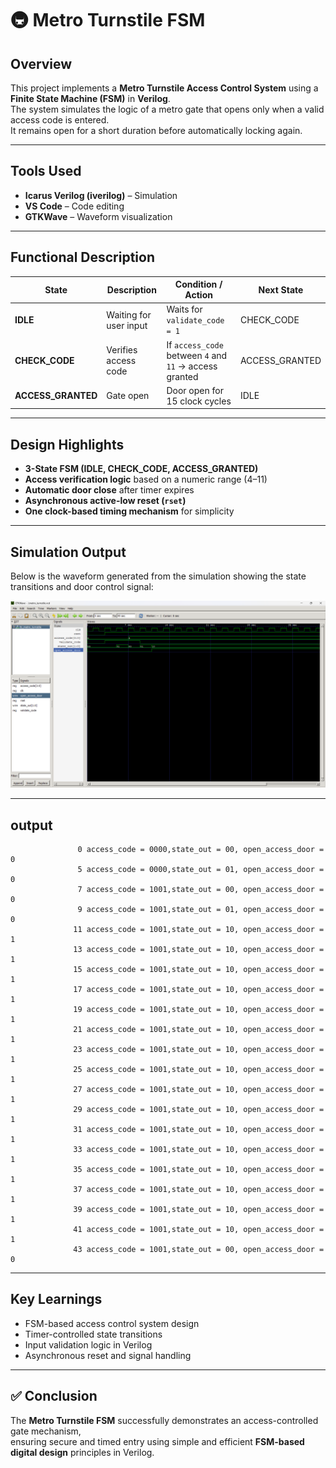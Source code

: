 # 🚇 Metro Turnstile FSM

## Overview
This project implements a **Metro Turnstile Access Control System** using a **Finite State Machine (FSM)** in **Verilog**.  
The system simulates the logic of a metro gate that opens only when a valid access code is entered.  
It remains open for a short duration before automatically locking again.

---

## Tools Used
- **Icarus Verilog (iverilog)** – Simulation  
- **VS Code** – Code editing  
- **GTKWave** – Waveform visualization  

---

## Functional Description

| **State** | **Description** | **Condition / Action** | **Next State** |
|------------|----------------|------------------------|----------------|
| **IDLE** | Waiting for user input | Waits for `validate_code = 1` | CHECK_CODE |
| **CHECK_CODE** | Verifies access code | If `access_code` between `4` and `11` → access granted | ACCESS_GRANTED |
| **ACCESS_GRANTED** | Gate open | Door open for 15 clock cycles | IDLE |

---

##  Design Highlights
- **3-State FSM (IDLE, CHECK_CODE, ACCESS_GRANTED)**  
- **Access verification logic** based on a numeric range (4–11)  
- **Automatic door close** after timer expires  
- **Asynchronous active-low reset (`rset`)**  
- **One clock-based timing mechanism** for simplicity  

---

##  Simulation Output
Below is the waveform generated from the simulation showing the state transitions and door control signal:

![Result Waveform](Result_waveform.png)

---
## output

                   0 access_code = 0000,state_out = 00, open_access_door = 0
                   5 access_code = 0000,state_out = 01, open_access_door = 0
                   7 access_code = 1001,state_out = 00, open_access_door = 0
                   9 access_code = 1001,state_out = 01, open_access_door = 0
                  11 access_code = 1001,state_out = 10, open_access_door = 1
                  13 access_code = 1001,state_out = 10, open_access_door = 1
                  15 access_code = 1001,state_out = 10, open_access_door = 1
                  17 access_code = 1001,state_out = 10, open_access_door = 1
                  19 access_code = 1001,state_out = 10, open_access_door = 1
                  21 access_code = 1001,state_out = 10, open_access_door = 1
                  23 access_code = 1001,state_out = 10, open_access_door = 1
                  25 access_code = 1001,state_out = 10, open_access_door = 1
                  27 access_code = 1001,state_out = 10, open_access_door = 1
                  29 access_code = 1001,state_out = 10, open_access_door = 1
                  31 access_code = 1001,state_out = 10, open_access_door = 1
                  33 access_code = 1001,state_out = 10, open_access_door = 1
                  35 access_code = 1001,state_out = 10, open_access_door = 1
                  37 access_code = 1001,state_out = 10, open_access_door = 1
                  39 access_code = 1001,state_out = 10, open_access_door = 1
                  41 access_code = 1001,state_out = 10, open_access_door = 1
                  43 access_code = 1001,state_out = 00, open_access_door = 0

---

## Key Learnings
- FSM-based access control system design  
- Timer-controlled state transitions  
- Input validation logic in Verilog  
- Asynchronous reset and signal handling  

---

## ✅ Conclusion
The **Metro Turnstile FSM** successfully demonstrates an access-controlled gate mechanism,  
ensuring secure and timed entry using simple and efficient **FSM-based digital design** principles in Verilog.

